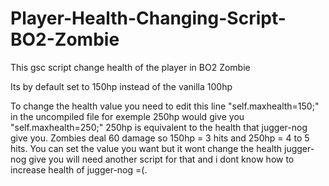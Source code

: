 # Player-Health-Changing-Script-BO2-Zombie
This gsc script change health of the player in BO2 Zombie

Its by default set to 150hp instead of the vanilla 100hp

To change the health value you need to edit this line "self.maxhealth=150;" in the uncompiled file for exemple 250hp would give you "self.maxhealth=250;" 250hp is equivalent to the health that jugger-nog give you.
Zombies deal 60 damage so 150hp = 3 hits and 250hp = 4 to 5 hits.
You can set the value you want but it wont change the health jugger-nog give you will need another script for that and i dont know how to increase health of jugger-nog =(.
